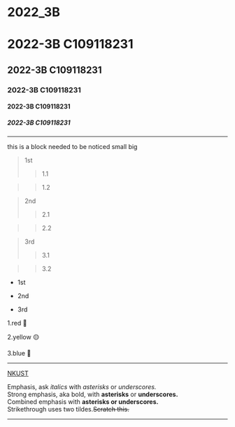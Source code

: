 # 2022_3B

# 2022-3B C109118231
## 2022-3B C109118231
### 2022-3B C109118231
#### 2022-3B C109118231
##### 2022-3B C109118231
---
this is a block needed to be noticed small
big

>1st
>>1.1

>>1.2

>2nd
>>2.1

>>2.2

>3rd
>>3.1

>>3.2

* 1st

* 2nd

* 3rd

1.red 🔴

2.yellow 🟡

3.blue 🔵

---

[NKUST](https://www.nkust.edu.tw/)

Emphasis, ask *italics* with *asterisks* or *underscores.*  
Strong emphasis, aka bold, with **asterisks** or **underscores.**  
Combined emphasis with **asterisks or underscores.**  
Strikethrough uses two tildes.~~Scratch this.~~  

---
